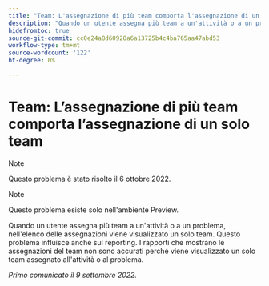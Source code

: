 ```yaml
---
title: "Team: L'assegnazione di più team comporta l'assegnazione di un solo team"
description: "Quando un utente assegna più team a un'attività o a un problema, nell'elenco delle assegnazioni viene visualizzato un solo team. Questo problema influisce anche sul reporting. I rapporti che mostrano le assegnazioni del team non sono accurati perché viene visualizzato un solo team assegnato all'attività o al problema."
hidefromtoc: true
source-git-commit: cc0e24a8d60928a6a13725b4c4ba765aa47abd53
workflow-type: tm+mt
source-wordcount: '122'
ht-degree: 0%

---
```



# Team: L’assegnazione di più team comporta l’assegnazione di un solo team

>[!NOTE]
>
>Questo problema è stato risolto il 6 ottobre 2022.

>[!NOTE]
>
>Questo problema esiste solo nell&#39;ambiente Preview.

Quando un utente assegna più team a un&#39;attività o a un problema, nell&#39;elenco delle assegnazioni viene visualizzato un solo team. Questo problema influisce anche sul reporting. I rapporti che mostrano le assegnazioni del team non sono accurati perché viene visualizzato un solo team assegnato all&#39;attività o al problema.

_Primo comunicato il 9 settembre 2022._

